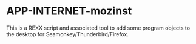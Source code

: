 APP-INTERNET-mozinst
====================

This is a REXX script and associated tool to add some program objects to the desktop for Seamonkey/Thunderbird/Firefox.
